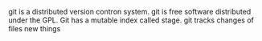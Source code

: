 git is a distributed version contron system.
git is free software distributed under the GPL.
Git has a mutable index called stage.
git tracks changes of files
new things
